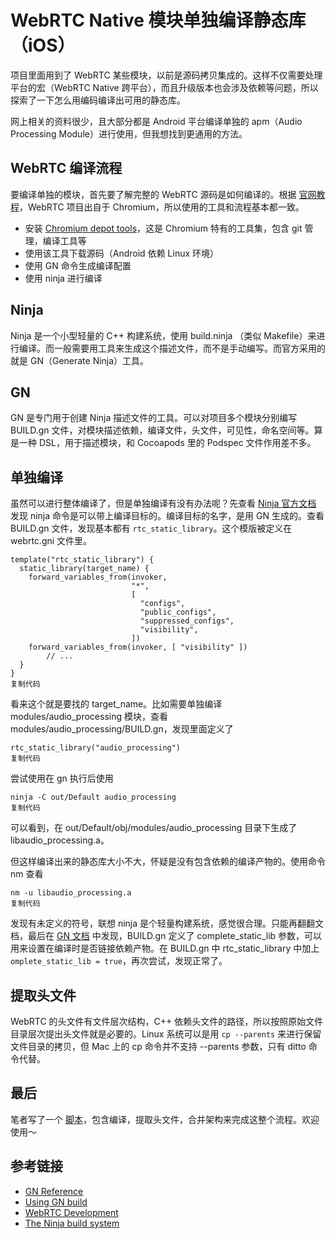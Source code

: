 # WebRTC Native 模块单独编译静态库（iOS）

项目里面用到了 WebRTC 某些模块，以前是源码拷贝集成的。这样不仅需要处理平台的宏（WebRTC Native 跨平台），而且升级版本也会涉及依赖等问题，所以探索了一下怎么用编码编译出可用的静态库。

网上相关的资料很少，且大部分都是 Android 平台编译单独的 apm（Audio Processing Module）进行使用，但我想找到更通用的方法。

## WebRTC 编译流程

要编译单独的模块，首先要了解完整的 WebRTC 源码是如何编译的。根据 [官网教程](https://webrtc.org/native-code/development/)，WebRTC 项目出自于 Chromium，所以使用的工具和流程基本都一致。

- 安装 [Chromium depot tools](http://dev.chromium.org/developers/how-tos/install-depot-tools)，这是 Chromium 特有的工具集，包含 git 管理，编译工具等
- 使用该工具下载源码（Android 依赖 Linux 环境）
- 使用 GN 命令生成编译配置
- 使用 ninja 进行编译

## Ninja

Ninja 是一个小型轻量的 C++ 构建系统，使用 build.ninja （类似 Makefile）来进行编译。而一般需要用工具来生成这个描述文件，而不是手动编写。而官方采用的就是 GN（Generate Ninja）工具。

## GN

GN 是专门用于创建 Ninja 描述文件的工具。可以对项目多个模块分别编写 BUILD.gn 文件，对模块描述依赖，编译文件，头文件，可见性，命名空间等。算是一种 DSL，用于描述模块，和 Cocoapods 里的 Podspec 文件作用差不多。

## 单独编译

虽然可以进行整体编译了，但是单独编译有没有办法呢？先查看 [Ninja 官方文档](https://ninja-build.org/manual.html) 发现 ninja 命令是可以带上编译目标的。编译目标的名字，是用 GN 生成的。查看 BUILD.gn 文件，发现基本都有 `rtc_static_library`。这个模版被定义在 webrtc.gni 文件里。

```
template("rtc_static_library") {
  static_library(target_name) {
    forward_variables_from(invoker,
                           "*",
                           [
                             "configs",
                             "public_configs",
                             "suppressed_configs",
                             "visibility",
                           ])
    forward_variables_from(invoker, [ "visibility" ])
		// ...
  }
}
复制代码
```

看来这个就是要找的 target_name。比如需要单独编译 modules/audio_processing 模块，查看 modules/audio_processing/BUILD.gn，发现里面定义了

```
rtc_static_library("audio_processing")
复制代码
```

尝试使用在 gn 执行后使用

```
ninja -C out/Default audio_processing
复制代码
```

可以看到，在 out/Default/obj/modules/audio_processing 目录下生成了 libaudio_processing.a。

但这样编译出来的静态库大小不大，怀疑是没有包含依赖的编译产物的。使用命令 nm 查看

```
nm -u libaudio_processing.a
复制代码
```

发现有未定义的符号，联想 ninja 是个轻量构建系统，感觉很合理。只能再翻翻文档，最后在 [GN 文档](https://gn.googlesource.com/gn/+/master/docs/reference.md) 中发现，BUILD.gn 定义了 complete_static_lib 参数，可以用来设置在编译时是否链接依赖产物。在 BUILD.gn 中 rtc_static_library 中加上 `omplete_static_lib = true`，再次尝试，发现正常了。

## 提取头文件

WebRTC 的头文件有文件层次结构，C++ 依赖头文件的路径，所以按照原始文件目录层次提出头文件就是必要的。Linux 系统可以是用 `cp --parents` 来进行保留文件目录的拷贝，但 Mac 上的 cp 命令并不支持 --parents 参数，只有 ditto 命令代替。

## 最后

笔者写了一个 [脚本](https://github.com/Nemocdz/WebRTC-Hack)，包含编译，提取头文件，合并架构来完成这整个流程。欢迎使用～

## 参考链接

- [GN Reference](https://gn.googlesource.com/gn/+/master/docs/reference.md#)
- [Using GN build](https://docs.google.com/presentation/d/15Zwb53JcncHfEwHpnG_PoIbbzQ3GQi_cpujYwbpcbZo/edit#slide=id.g1199fa62d0_2_6)
- [WebRTC Development](https://webrtc.org/native-code/development/)
- [The Ninja build system](https://ninja-build.org/manual.html)